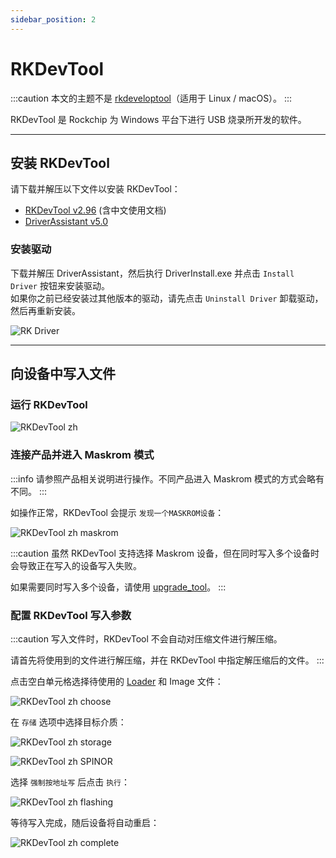 ```yaml
---
sidebar_position: 2
---
```


# RKDevTool

:::caution
本文的主题不是 [rkdeveloptool](rkdeveloptool)（适用于 Linux / macOS）。
:::

RKDevTool 是 Rockchip 为 Windows 平台下进行 USB 烧录所开发的软件。

---

## 安装 RKDevTool

请下载并解压以下文件以安装 RKDevTool：

- [RKDevTool v2.96](https://dl.radxa.com/tools/windows/RKDevTool_Release_v2.96_zh.zip) (含中文使用文档)
- [DriverAssistant v5.0](https://dl.radxa.com/tools/windows/DriverAssitant_v5.0.zip)

### 安装驱动

下载并解压 DriverAssistant，然后执行 DriverInstall.exe 并点击 `Install Driver` 按钮来安装驱动。  
如果你之前已经安装过其他版本的驱动，请先点击 `Uninstall Driver` 卸载驱动，然后再重新安装。

![RK Driver](/img/configuration/RK-Driver-Assistant-Install-Uninstall.webp)

---

## 向设备中写入文件

### 运行 RKDevTool

![RKDevTool zh](/img/configuration/rkdevtool-zh.webp)

### 连接产品并进入 Maskrom 模式

:::info
请参照产品相关说明进行操作。不同产品进入 Maskrom 模式的方式会略有不同。
:::

如操作正常，RKDevTool 会提示 `发现一个MASKROM设备`：

![RKDevTool zh maskrom](/img/configuration/rkdevtool-zh-maskrom.webp)

:::caution
虽然 RKDevTool 支持选择 Maskrom 设备，但在同时写入多个设备时会导致正在写入的设备写入失败。

如果需要同时写入多个设备，请使用 [upgrade_tool](upgrade_tool)。
:::

### 配置 RKDevTool 写入参数

:::caution
写入文件时，RKDevTool 不会自动对压缩文件进行解压缩。

请首先将使用到的文件进行解压缩，并在 RKDevTool 中指定解压缩后的文件。
:::

点击空白单元格选择待使用的 [Loader](Loader) 和 Image 文件：

![RKDevTool zh choose](/img/configuration/rkdevtool-zh-choose.webp)

在 `存储` 选项中选择目标介质：

<Tabs queryString="storage">
<TabItem value="eMMC">

![RKDevTool zh storage](/img/configuration/rkdevtool-zh-storage.webp)

</TabItem>
<TabItem value="SPINOR">

![RKDevTool zh SPINOR](/img/configuration/rkdevtool-zh-spinor.webp)

</TabItem>
</Tabs>

选择 `强制按地址写` 后点击 `执行`：

![RKDevTool zh flashing](/img/configuration/rkdevtool-zh-flashing.webp)

等待写入完成，随后设备将自动重启：

![RKDevTool zh complete](/img/configuration/rkdevtool-zh-complete.webp)
